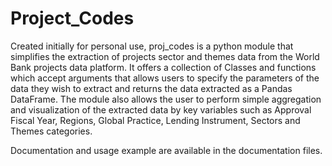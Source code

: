 # Project_Codes

Created initially for personal use, proj_codes is a python module that simplifies the extraction of projects sector and themes data from the World Bank projects data platform. It offers a collection of Classes and functions which accept arguments that allows users to specify the parameters of the data they wish to extract and returns the data extracted as a Pandas DataFrame. The module also allows the user to perform simple aggregation and visualization of the extracted data by key variables such as Approval Fiscal Year, Regions, Global Practice, Lending Instrument, Sectors and Themes categories.

Documentation and usage example are available in the documentation files. 
